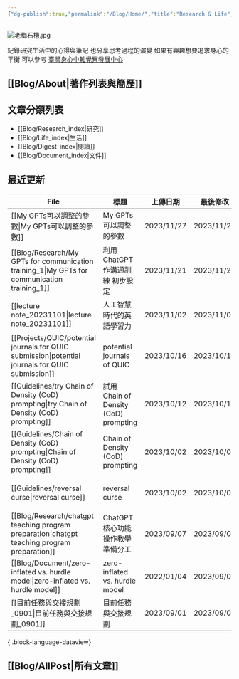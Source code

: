 ```yaml
---
{"dg-publish":true,"permalink":"/Blog/Home/","title":"Research & Life","tags":["blog","gardenEntry","gardenEntry"],"created":"2023-02-16","updated":"2023-03-01"}
---
```



![老梅石槽.jpg](/img/user/Blog/images/%E8%80%81%E6%A2%85%E7%9F%B3%E6%A7%BD.jpg)

紀錄研究生活中的心得與筆記
也分享思考過程的演變
如果有興趣想要追求身心的平衡
可以參考 [臺灣身心中軸覺察發展中心](https://bmaa.tw)

## [[Blog/About\|著作列表與簡歷]]

## 文章分類列表

- [[Blog/Research_index\|研究]]
- [[Blog/Life_index\|生活]]
- [[Blog/Digest_index\|閱讀]]
- [[Blog/Document_index\|文件]]

## 最近更新


<div class="transclusion internal-embed is-loaded"><div class="markdown-embed">





| File                                                                                                | 標題                                  | 上傳日期       | 最後修改       | 類別                                      |
| --------------------------------------------------------------------------------------------------- | ----------------------------------- | ---------- | ---------- | --------------------------------------- |
| [[My GPTs可以調整的參數\|My GPTs可以調整的參數]]                                                               | My GPTs可以調整的參數                      | 2023/11/27 | 2023/11/27 | <ul><li>blog</li></ul>                  |
| [[Blog/Research/My GPTs for communication training_1\|My GPTs for communication training_1]]     | 利用ChatGPT作溝通訓練 初步設定                 | 2023/11/21 | 2023/11/21 | <ul><li>blog</li><li>research</li></ul> |
| [[lecture note_20231101\|lecture note_20231101]]                                                 | 人工智慧時代的英語學習力                        | 2023/11/02 | 2023/11/07 | <ul><li>blog</li><li>note</li></ul>     |
| [[Projects/QUIC/potential journals for QUIC submission\|potential journals for QUIC submission]] | potential journals of QUIC          | 2023/10/16 | 2023/10/16 | <ul><li>project</li><li>note</li></ul>  |
| [[Guidelines/try Chain of Density (CoD) prompting\|try Chain of Density (CoD) prompting]]        | 試用 Chain of Density (CoD) prompting | 2023/10/12 | 2023/10/12 | <ul><li>blog</li><li>research</li></ul> |
| [[Guidelines/Chain of Density (CoD) prompting\|Chain of Density (CoD) prompting]]                | Chain of Density (CoD) prompting    | 2023/10/02 | 2023/10/02 | <ul><li>blog</li><li>note</li></ul>     |
| [[Guidelines/reversal curse\|reversal curse]]                                                    | reversal curse                      | 2023/10/02 | 2023/10/02 | <ul><li>blog</li><li>note</li></ul>     |
| [[Blog/Research/chatgpt teaching program preparation\|chatgpt teaching program preparation]]     | ChatGPT 核心功能操作教學準備分工                | 2023/09/07 | 2023/09/07 | <ul><li>blog</li><li>research</li></ul> |
| [[Blog/Document/zero-inflated vs. hurdle model\|zero-inflated vs. hurdle model]]                 | zero-inflated vs. hurdle model      | 2022/01/04 | 2023/09/06 | \-                                      |
| [[目前任務與交接規劃_0901\|目前任務與交接規劃_0901]]                                                               | 目前任務與交接規劃                           | 2023/09/01 | 2023/09/01 | <ul><li>blog</li></ul>                  |

{ .block-language-dataview}

</div></div>


## [[Blog/AllPost\|所有文章]]
